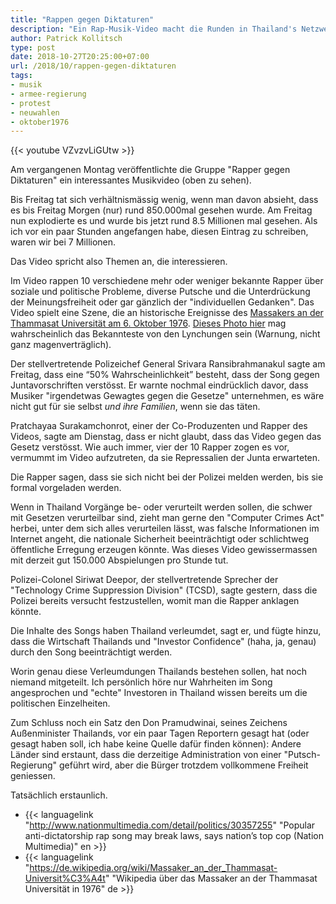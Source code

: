 ```yaml
---
title: "Rappen gegen Diktaturen"
description: "Ein Rap-Musik-Video macht die Runden in Thailand's Netzwerken, die Diktatur kritisierend - Prathet Khun Mii (Mein Land). "
author: Patrick Kollitsch
type: post
date: 2018-10-27T20:25:00+07:00
url: /2018/10/rappen-gegen-diktaturen
tags:
- musik
- armee-regierung
- protest
- neuwahlen
- oktober1976
---
```


{{< youtube VZvzvLiGUtw >}}

Am vergangenen Montag ver&ouml;ffentlichte die Gruppe "Rapper gegen Diktaturen" ein interessantes Musikvideo (oben zu sehen). 

Bis Freitag tat sich verh&auml;ltnism&auml;ssig wenig, wenn man davon absieht, dass es bis Freitag Morgen (nur) rund 850.000mal gesehen wurde. Am Freitag nun explodierte es und wurde bis jetzt rund 8.5 Millionen mal gesehen. Als ich vor ein paar Stunden angefangen habe, diesen Eintrag zu schreiben, waren wir bei 7 Millionen. 

Das Video spricht also Themen an, die interessieren.

Im Video rappen 10 verschiedene mehr oder weniger bekannte Rapper &uuml;ber soziale und politische Probleme, diverse Putsche und die Unterdr&uuml;ckung der Meinungsfreiheit oder gar g&auml;nzlich der "individuellen Gedanken". Das Video spielt eine Szene, die an historische Ereignisse des [Massakers an der Thammasat Universit&auml;t am 6. Oktober 1976](https://www.google.com/search?q=October+6,+1976&num=50&newwindow=1&client=ubuntu&hs=505&channel=fs&source=lnms&tbm=isch&sa=X&ved=0ahUKEwj9naeB0KbeAhWLO48KHY61D20Q_AUIDigB&biw=1865&bih=956). [Dieses Photo hier](https://www.worldpressphoto.org/sites/default/files/styles/gallery_main_image/public/1976004AD.jpg?itok=gzlSG-KJ) mag wahrscheinlich das Bekannteste von den Lynchungen sein (Warnung, nicht ganz magenvertr&auml;glich).

Der stellvertretende Polizeichef General Srivara Ransibrahmanakul sagte am Freitag, dass eine “50% Wahrscheinlichkeit” besteht, dass der Song gegen Juntavorschriften verst&ouml;sst. Er warnte nochmal eindr&uuml;cklich davor, dass Musiker "irgendetwas Gewagtes gegen die Gesetze" unternehmen, es w&auml;re nicht gut f&uuml;r sie selbst _und ihre Familien_, wenn sie das t&auml;ten. 

Pratchayaa Surakamchonrot, einer der Co-Produzenten und Rapper des Videos, sagte am Dienstag, dass er nicht glaubt, dass das Video gegen das Gesetz verst&ouml;sst. Wie auch immer, vier der 10 Rapper zogen es vor, vermummt im Video aufzutreten, da sie Repressalien der Junta erwarteten. 

Die Rapper sagen, dass sie sich nicht bei der Polizei melden werden, bis sie formal vorgeladen werden.

Wenn in Thailand Vorg&auml;nge be- oder verurteilt werden sollen, die schwer mit Gesetzen verurteilbar sind, zieht man gerne den "Computer Crimes Act" herbei, unter dem sich alles verurteilen l&auml;sst, was falsche Informationen im Internet angeht, die nationale Sicherheit beeintr&auml;chtigt oder schlichtweg &ouml;ffentliche Erregung erzeugen k&ouml;nnte. Was dieses Video gewissermassen mit derzeit gut 150.000 Abspielungen pro Stunde tut.

Polizei-Colonel Siriwat Deepor, der stellvertretende Sprecher der "Technology Crime Suppression Division" (TCSD), sagte gestern, dass die Polizei bereits versucht festzustellen, womit man die Rapper anklagen k&ouml;nnte. 

Die Inhalte des Songs haben Thailand verleumdet, sagt er, und f&uuml;gte hinzu, dass die Wirtschaft Thailands und "Investor Confidence" (haha, ja, genau) durch den Song beeintr&auml;chtigt werden. 

Worin genau diese Verleumdungen Thailands bestehen sollen, hat noch niemand mitgeteilt. Ich pers&ouml;nlich h&ouml;re nur Wahrheiten im Song angesprochen und "echte" Investoren in Thailand wissen bereits um die politischen Einzelheiten.

Zum Schluss noch ein Satz den Don Pramudwinai, seines Zeichens Au&szlig;enminister Thailands, vor ein paar Tagen Reportern gesagt hat (oder gesagt haben soll, ich habe keine Quelle daf&uuml;r finden k&ouml;nnen): Andere L&auml;nder sind erstaunt, dass die derzeitige Administration von einer "Putsch-Regierung" gef&uuml;hrt wird, aber die B&uuml;rger trotzdem vollkommene Freiheit geniessen. 

Tats&auml;chlich erstaunlich.

-   {{< languagelink "http://www.nationmultimedia.com/detail/politics/30357255" "Popular anti-dictatorship rap song may break laws, says nation’s top cop (Nation Multimedia)" en >}}
-   {{< languagelink "https://de.wikipedia.org/wiki/Massaker_an_der_Thammasat-Universit%C3%A4t" "Wikipedia über das Massaker an der Thammasat Universität in 1976" de >}}
